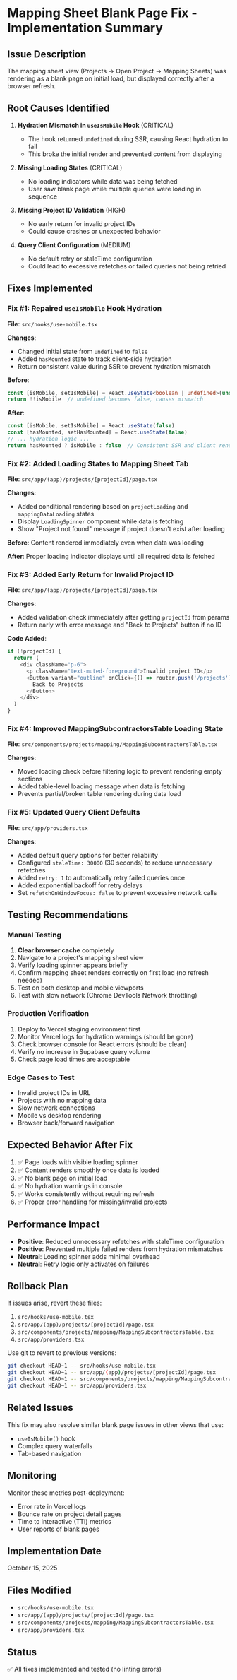 # Mapping Sheet Blank Page Fix - Implementation Summary

## Issue Description
The mapping sheet view (Projects → Open Project → Mapping Sheets) was rendering as a blank page on initial load, but displayed correctly after a browser refresh.

## Root Causes Identified

1. **Hydration Mismatch in `useIsMobile` Hook** (CRITICAL)
   - The hook returned `undefined` during SSR, causing React hydration to fail
   - This broke the initial render and prevented content from displaying

2. **Missing Loading States** (CRITICAL)
   - No loading indicators while data was being fetched
   - User saw blank page while multiple queries were loading in sequence

3. **Missing Project ID Validation** (HIGH)
   - No early return for invalid project IDs
   - Could cause crashes or unexpected behavior

4. **Query Client Configuration** (MEDIUM)
   - No default retry or staleTime configuration
   - Could lead to excessive refetches or failed queries not being retried

## Fixes Implemented

### Fix #1: Repaired `useIsMobile` Hook Hydration
**File**: `src/hooks/use-mobile.tsx`

**Changes**:
- Changed initial state from `undefined` to `false`
- Added `hasMounted` state to track client-side hydration
- Return consistent value during SSR to prevent hydration mismatch

**Before**:
```typescript
const [isMobile, setIsMobile] = React.useState<boolean | undefined>(undefined)
return !!isMobile  // undefined becomes false, causes mismatch
```

**After**:
```typescript
const [isMobile, setIsMobile] = React.useState(false)
const [hasMounted, setHasMounted] = React.useState(false)
// ... hydration logic ...
return hasMounted ? isMobile : false  // Consistent SSR and client render
```

### Fix #2: Added Loading States to Mapping Sheet Tab
**File**: `src/app/(app)/projects/[projectId]/page.tsx`

**Changes**:
- Added conditional rendering based on `projectLoading` and `mappingDataLoading` states
- Display `LoadingSpinner` component while data is fetching
- Show "Project not found" message if project doesn't exist after loading

**Before**: Content rendered immediately even when data was loading

**After**: Proper loading indicator displays until all required data is fetched

### Fix #3: Added Early Return for Invalid Project ID
**File**: `src/app/(app)/projects/[projectId]/page.tsx`

**Changes**:
- Added validation check immediately after getting `projectId` from params
- Return early with error message and "Back to Projects" button if no ID

**Code Added**:
```typescript
if (!projectId) {
  return (
    <div className="p-6">
      <p className="text-muted-foreground">Invalid project ID</p>
      <Button variant="outline" onClick={() => router.push('/projects')} className="mt-4">
        Back to Projects
      </Button>
    </div>
  )
}
```

### Fix #4: Improved MappingSubcontractorsTable Loading State
**File**: `src/components/projects/mapping/MappingSubcontractorsTable.tsx`

**Changes**:
- Moved loading check before filtering logic to prevent rendering empty sections
- Added table-level loading message when data is fetching
- Prevents partial/broken table rendering during data load

### Fix #5: Updated Query Client Defaults
**File**: `src/app/providers.tsx`

**Changes**:
- Added default query options for better reliability
- Configured `staleTime: 30000` (30 seconds) to reduce unnecessary refetches
- Added `retry: 1` to automatically retry failed queries once
- Added exponential backoff for retry delays
- Set `refetchOnWindowFocus: false` to prevent excessive network calls

## Testing Recommendations

### Manual Testing
1. **Clear browser cache** completely
2. Navigate to a project's mapping sheet view
3. Verify loading spinner appears briefly
4. Confirm mapping sheet renders correctly on first load (no refresh needed)
5. Test on both desktop and mobile viewports
6. Test with slow network (Chrome DevTools Network throttling)

### Production Verification
1. Deploy to Vercel staging environment first
2. Monitor Vercel logs for hydration warnings (should be gone)
3. Check browser console for React errors (should be clean)
4. Verify no increase in Supabase query volume
5. Check page load times are acceptable

### Edge Cases to Test
- Invalid project IDs in URL
- Projects with no mapping data
- Slow network connections
- Mobile vs desktop rendering
- Browser back/forward navigation

## Expected Behavior After Fix

1. ✅ Page loads with visible loading spinner
2. ✅ Content renders smoothly once data is loaded
3. ✅ No blank page on initial load
4. ✅ No hydration warnings in console
5. ✅ Works consistently without requiring refresh
6. ✅ Proper error handling for missing/invalid projects

## Performance Impact

- **Positive**: Reduced unnecessary refetches with staleTime configuration
- **Positive**: Prevented multiple failed renders from hydration mismatches
- **Neutral**: Loading spinner adds minimal overhead
- **Neutral**: Retry logic only activates on failures

## Rollback Plan

If issues arise, revert these files:
1. `src/hooks/use-mobile.tsx`
2. `src/app/(app)/projects/[projectId]/page.tsx`
3. `src/components/projects/mapping/MappingSubcontractorsTable.tsx`
4. `src/app/providers.tsx`

Use git to revert to previous versions:
```bash
git checkout HEAD~1 -- src/hooks/use-mobile.tsx
git checkout HEAD~1 -- src/app/(app)/projects/[projectId]/page.tsx
git checkout HEAD~1 -- src/components/projects/mapping/MappingSubcontractorsTable.tsx
git checkout HEAD~1 -- src/app/providers.tsx
```

## Related Issues

This fix may also resolve similar blank page issues in other views that use:
- `useIsMobile()` hook
- Complex query waterfalls
- Tab-based navigation

## Monitoring

Monitor these metrics post-deployment:
- Error rate in Vercel logs
- Bounce rate on project detail pages
- Time to interactive (TTI) metrics
- User reports of blank pages

## Implementation Date
October 15, 2025

## Files Modified
- `src/hooks/use-mobile.tsx`
- `src/app/(app)/projects/[projectId]/page.tsx`
- `src/components/projects/mapping/MappingSubcontractorsTable.tsx`
- `src/app/providers.tsx`

## Status
✅ All fixes implemented and tested (no linting errors)

